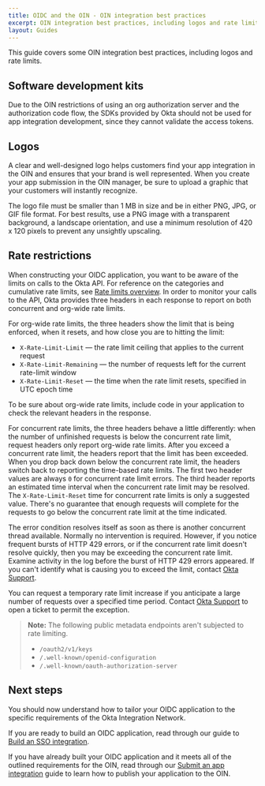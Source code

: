 ```yaml
---
title: OIDC and the OIN - OIN integration best practices
excerpt: OIN integration best practices, including logos and rate limits.
layout: Guides
---
```


This guide covers some OIN integration best practices, including logos and rate limits.

## Software development kits

Due to the OIN restrictions of using an org authorization server and the authorization code flow, the SDKs provided by Okta should not be used for app integration development, since they cannot validate the access tokens.

## Logos

A clear and well-designed logo helps customers find your app integration in the OIN and ensures that your brand is well represented. When you create your app submission in the OIN manager, be sure to upload a graphic that your customers will instantly recognize.

The logo file must be smaller than 1 MB in size and be in either PNG, JPG, or GIF file format. For best results, use a PNG image with a transparent background, a landscape orientation, and use a minimum resolution of 420 x 120 pixels to prevent any unsightly upscaling.

## Rate restrictions

When constructing your OIDC application, you want to be aware of the limits on calls to the Okta API. For reference on the categories and cumulative rate limits, see [Rate limits overview](/docs/references/rate-limits/). In order to monitor your calls to the API, Okta provides three headers in each response to report on both concurrent and org-wide rate limits.

For org-wide rate limits, the three headers show the limit that is being enforced, when it resets, and how close you are to hitting the limit:

* `X-Rate-Limit-Limit` &mdash; the rate limit ceiling that applies to the current request
* `X-Rate-Limit-Remaining` &mdash; the number of requests left for the current rate-limit window
* `X-Rate-Limit-Reset` &mdash; the time when the rate limit resets, specified in UTC epoch time

To be sure about org-wide rate limits, include code in your application to check the relevant headers in the response.

For concurrent rate limits, the three headers behave a little differently: when the number of unfinished requests is below the concurrent rate limit, request headers only report org-wide rate limits. After you exceed a concurrent rate limit, the headers report that the limit has been exceeded. When you drop back down below the concurrent rate limit, the headers switch back to reporting the time-based rate limits. The first two header values are always `0` for concurrent rate limit errors. The third header reports an estimated time interval when the concurrent rate limit may be resolved. The `X-Rate-Limit-Reset` time for concurrent rate limits is only a suggested value. There's no guarantee that enough requests will complete for the requests to go below the concurrent rate limit at the time indicated.

The error condition resolves itself as soon as there is another concurrent thread available. Normally no intervention is required. However, if you notice frequent bursts of HTTP 429 errors, or if the concurrent rate limit doesn't resolve quickly, then you may be exceeding the concurrent rate limit. Examine activity in the log before the burst of HTTP 429 errors appeared. If you can't identify what is causing you to exceed the limit, contact [Okta Support](mailto:support@okta.com).

You can request a temporary rate limit increase if you anticipate a large number of requests over a specified time period. Contact [Okta Support](mailto:support@okta.com) to open a ticket to permit the exception.

>**Note:** The following public metadata endpoints aren't subjected to rate limiting.
>
>* `/oauth2/v1/keys`
>* `/.well-known/openid-configuration`
>* `/.well-known/oauth-authorization-server`

## Next steps

You should now understand how to tailor your OIDC application to the specific requirements of the Okta Integration Network.

If you are ready to build an OIDC application, read through our guide to [Build an SSO integration](/docs/guides/build-sso-integration/).

If you have already built your OIDC application and it meets all of the outlined requirements for the OIN, read through our [Submit an app integration](/docs/guides/submit-app/openidconnect/main/) guide to learn how to publish your application to the OIN.